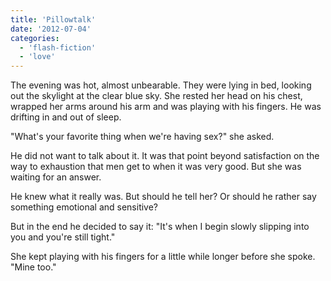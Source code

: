 ```yaml
---
title: 'Pillowtalk'
date: '2012-07-04'
categories:
  - 'flash-fiction'
  - 'love'
---
```


The evening was hot, almost unbearable. They were lying in bed, looking out the
skylight at the clear blue sky. She rested her head on his chest, wrapped her
arms around his arm and was playing with his fingers. He was drifting in and out
of sleep.

"What's your favorite thing when we're having sex?" she asked.

He did not want to talk about it. It was that point beyond satisfaction on the
way to exhaustion that men get to when it was very good. But she was waiting for
an answer.

He knew what it really was. But should he tell her? Or should he rather say
something emotional and sensitive?

But in the end he decided to say it: "It's when I begin slowly slipping into you
and you're still tight."

She kept playing with his fingers for a little while longer before she spoke.
"Mine too."
